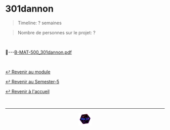 # 301dannon

> Timeline: ? semaines

> Nombre de personnes sur le projet: ?

<br>

📂---[B-MAT-500_301dannon.pdf](https://github.com/Studio-17/Epitech-Subjects/blob/main/Semester-5/B-MAT-500/301dannon/B-MAT-500_301dannon.pdf)


<br>

[↩️ Revenir au module](https://github.com/Studio-17/Epitech-Subjects/tree/main/Semester-5/B-MAT-500)

[↩️ Revenir au Semester-5](https://github.com/Studio-17/Epitech-Subjects/tree/main/Semester-5)

[↩️ Revenir à l'accueil](https://github.com/Studio-17/Epitech-Subjects)

<br>

---

<div align="center">

<a href="https://github.com/Studio-17" target="_blank"><img src="../../../assets/voc17.gif" width="40"></a>

</div>